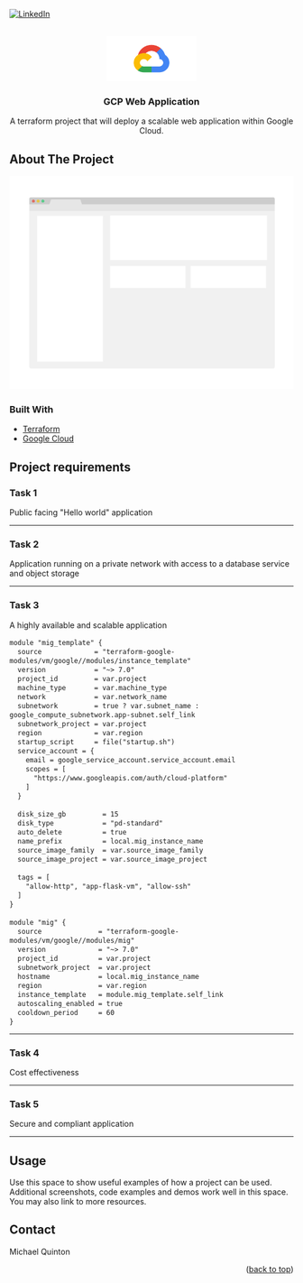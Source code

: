 <div id="top"></div>

[![LinkedIn][linkedin-shield]][linkedin-url]

<!-- PROJECT LOGO -->
<br />
<div align="center">
  <a href="https://github.com/github_username/repo_name">
    <img src="images/gcp.png" alt="Logo" width="160" height="80">
  </a>

<h3 align="center">GCP Web Application</h3>

  <p align="center">
    A terraform project that will deploy a scalable web application within Google Cloud.
  </p>
</div>

## About The Project

[![Product Name Screen Shot][product-screenshot]](https://example.com)

### Built With

* [Terraform](https://www.terraform.io/)
* [Google Cloud](https://cloud.google.com/)

## Project requirements

### Task 1

Public facing "Hello world" application

---

### Task 2

Application running on a private network with access to a database service and object storage

---

### Task 3

A highly available and scalable application

```hcl
module "mig_template" {
  source             = "terraform-google-modules/vm/google//modules/instance_template"
  version            = "~> 7.0"
  project_id         = var.project
  machine_type       = var.machine_type
  network            = var.network_name
  subnetwork         = true ? var.subnet_name : google_compute_subnetwork.app-subnet.self_link
  subnetwork_project = var.project
  region             = var.region
  startup_script     = file("startup.sh")
  service_account = {
    email = google_service_account.service_account.email
    scopes = [
      "https://www.googleapis.com/auth/cloud-platform"
    ]
  }

  disk_size_gb         = 15
  disk_type            = "pd-standard"
  auto_delete          = true
  name_prefix          = local.mig_instance_name
  source_image_family  = var.source_image_family
  source_image_project = var.source_image_project

  tags = [
    "allow-http", "app-flask-vm", "allow-ssh"
  ]
}

module "mig" {
  source              = "terraform-google-modules/vm/google//modules/mig"
  version             = "~> 7.0"
  project_id          = var.project
  subnetwork_project  = var.project
  hostname            = local.mig_instance_name
  region              = var.region
  instance_template   = module.mig_template.self_link
  autoscaling_enabled = true
  cooldown_period     = 60
}
```

---

### Task 4

Cost effectiveness

---

### Task 5

Secure and compliant application

---

## Usage

Use this space to show useful examples of how a project can be used. Additional screenshots, code examples and demos work well in this space. You may also link to more resources.

## Contact

Michael Quinton

<p align="right">(<a href="#top">back to top</a>)</p>

<!-- MARKDOWN LINKS & IMAGES -->
<!-- https://www.markdownguide.org/basic-syntax/#reference-style-links -->
[linkedin-shield]: https://img.shields.io/badge/-LinkedIn-black.svg?style=for-the-badge&logo=linkedin&colorB=555
[linkedin-url]: https://linkedin.com/in/mikepquinton
[product-screenshot]: images/screenshot.png




<!--
### Prerequisites

This is an example of how to list things you need to use the software and how to install them.
* npm
  ```sh
  npm install npm@latest -g
  ```

### Installation

1. Get a free API Key at [https://example.com](https://example.com)
2. Clone the repo
   ```sh
   git clone https://github.com/github_username/repo_name.git
   ```
3. Install NPM packages
   ```sh
   npm install
   ```
4. Enter your API in `config.js`
   ```js
   const API_KEY = 'ENTER YOUR API';
   ```
-->

